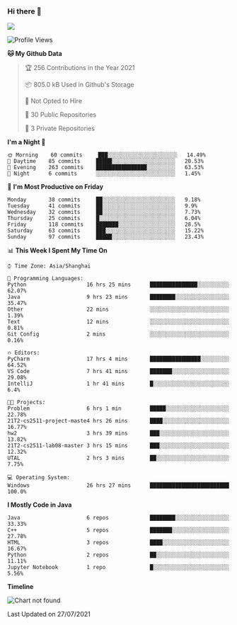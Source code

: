 ### Hi there 👋

<!--
**zhou-ning/zhou-ning** is a ✨ _special_ ✨ repository because its `README.md` (this file) appears on your GitHub profile.

Here are some ideas to get you started:

- 🔭 I’m currently working on ...
- 🌱 I’m currently learning ...
- 👯 I’m looking to collaborate on ...
- 🤔 I’m looking for help with ...
- 💬 Ask me about ...
- 📫 How to reach me: ...
- 😄 Pronouns: ...
- ⚡ Fun fact: ...
-->
![](https://github-readme-stats.vercel.app/api?username=zhou-ning)

<!--START_SECTION:waka-->
![Profile Views](http://img.shields.io/badge/Profile%20Views-0-blue)

**🐱 My Github Data** 

> 🏆 256 Contributions in the Year 2021
 > 
> 📦 805.0 kB Used in Github's Storage 
 > 
> 🚫 Not Opted to Hire
 > 
> 📜 30 Public Repositories 
 > 
> 🔑 3 Private Repositories  
 > 
**I'm a Night 🦉** 

```text
🌞 Morning    60 commits     ███░░░░░░░░░░░░░░░░░░░░░░   14.49% 
🌆 Daytime    85 commits     █████░░░░░░░░░░░░░░░░░░░░   20.53% 
🌃 Evening    263 commits    ████████████████░░░░░░░░░   63.53% 
🌙 Night      6 commits      ░░░░░░░░░░░░░░░░░░░░░░░░░   1.45%

```
📅 **I'm Most Productive on Friday** 

```text
Monday       38 commits     ██░░░░░░░░░░░░░░░░░░░░░░░   9.18% 
Tuesday      41 commits     ██░░░░░░░░░░░░░░░░░░░░░░░   9.9% 
Wednesday    32 commits     ██░░░░░░░░░░░░░░░░░░░░░░░   7.73% 
Thursday     25 commits     █░░░░░░░░░░░░░░░░░░░░░░░░   6.04% 
Friday       118 commits    ███████░░░░░░░░░░░░░░░░░░   28.5% 
Saturday     63 commits     ███░░░░░░░░░░░░░░░░░░░░░░   15.22% 
Sunday       97 commits     █████░░░░░░░░░░░░░░░░░░░░   23.43%

```


📊 **This Week I Spent My Time On** 

```text
⌚︎ Time Zone: Asia/Shanghai

💬 Programming Languages: 
Python                   16 hrs 25 mins      ███████████████░░░░░░░░░░   62.07% 
Java                     9 hrs 23 mins       ████████░░░░░░░░░░░░░░░░░   35.47% 
Other                    22 mins             ░░░░░░░░░░░░░░░░░░░░░░░░░   1.39% 
Text                     12 mins             ░░░░░░░░░░░░░░░░░░░░░░░░░   0.81% 
Git Config               2 mins              ░░░░░░░░░░░░░░░░░░░░░░░░░   0.16%

🔥 Editors: 
PyCharm                  17 hrs 4 mins       ████████████████░░░░░░░░░   64.52% 
VS Code                  7 hrs 41 mins       ███████░░░░░░░░░░░░░░░░░░   29.08% 
IntelliJ                 1 hr 41 mins        █░░░░░░░░░░░░░░░░░░░░░░░░   6.4%

🐱‍💻 Projects: 
Problem                  6 hrs 1 min         █████░░░░░░░░░░░░░░░░░░░░   22.78% 
21T2-cs2511-project-maste4 hrs 26 mins       ████░░░░░░░░░░░░░░░░░░░░░   16.77% 
hw2                      3 hrs 39 mins       ███░░░░░░░░░░░░░░░░░░░░░░   13.82% 
21T2-cs2511-lab08-master 3 hrs 15 mins       ███░░░░░░░░░░░░░░░░░░░░░░   12.32% 
UTAL                     2 hrs 3 mins        ██░░░░░░░░░░░░░░░░░░░░░░░   7.75%

💻 Operating System: 
Windows                  26 hrs 27 mins      █████████████████████████   100.0%

```

**I Mostly Code in Java** 

```text
Java                     6 repos             ████████░░░░░░░░░░░░░░░░░   33.33% 
C++                      5 repos             ███████░░░░░░░░░░░░░░░░░░   27.78% 
HTML                     3 repos             ████░░░░░░░░░░░░░░░░░░░░░   16.67% 
Python                   2 repos             ██░░░░░░░░░░░░░░░░░░░░░░░   11.11% 
Jupyter Notebook         1 repo              █░░░░░░░░░░░░░░░░░░░░░░░░   5.56%

```


**Timeline**

![Chart not found](https://raw.githubusercontent.com/zhou-ning/zhou-ning/main/charts/bar_graph.png) 


 Last Updated on 27/07/2021
<!--END_SECTION:waka-->
